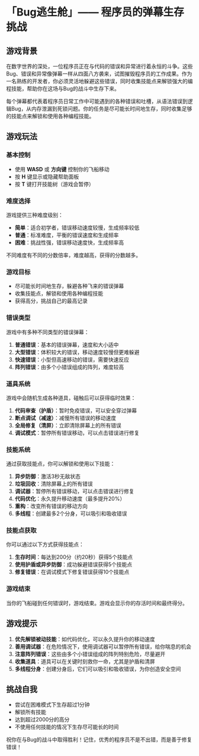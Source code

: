 # 「Bug逃生舱」—— 程序员的弹幕生存挑战

## 游戏背景

在数字世界的深处，一位程序员正在与代码的错误和异常进行着永恒的斗争。这些Bug、错误和异常像弹幕一样从四面八方袭来，试图摧毁程序员的工作成果。作为一名熟练的开发者，你必须灵活地躲避这些错误，同时收集技能点来解锁强大的编程技能，帮助你在这场与Bug的战斗中生存下来。

每个弹幕都代表着程序员日常工作中可能遇到的各种错误和吐槽，从语法错误到逻辑Bug，从内存泄漏到死锁问题。你的任务是尽可能长时间地生存，同时收集足够的技能点来解锁和使用各种编程技能。

## 游戏玩法

### 基本控制

- 使用 **WASD** 或 **方向键** 控制你的飞船移动
- 按 **H** 键显示或隐藏帮助面板
- 按 **T** 键打开技能树（游戏会暂停）

### 难度选择

游戏提供三种难度级别：
- **简单**：适合初学者，错误移动速度较慢，生成频率较低
- **普通**：标准难度，平衡的错误速度和生成频率
- **困难**：挑战性强，错误移动速度快，生成频率高

不同难度有不同的分数倍率，难度越高，获得的分数越多。

### 游戏目标

- 尽可能长时间地生存，躲避各种飞来的错误弹幕
- 收集技能点，解锁和使用各种编程技能
- 获得高分，挑战自己的最高记录

### 错误类型

游戏中有多种不同类型的错误弹幕：

1. **普通错误**：基本的错误弹幕，速度和大小适中
2. **大型错误**：体积较大的错误，移动速度较慢但更难躲避
3. **快速错误**：小型但高速移动的错误，需要快速反应
4. **阵列错误**：由多个小错误组成的阵列，难度较高

### 道具系统

游戏中会随机生成各种道具，碰触后可以获得临时效果：

1. **代码审查（护盾）**：暂时免疫错误，可以安全穿过弹幕
2. **断点调试（减速）**：减慢所有错误的移动速度
3. **全局修复（清屏）**：立即清除屏幕上的所有错误
4. **调试模式**：暂停所有错误移动，可以点击错误进行修复

### 技能系统

通过获取技能点，你可以解锁和使用以下技能：

1. **异步防御**：激活3秒无敌状态
2. **垃圾回收**：清除屏幕上的所有错误
3. **调试器**：暂停所有错误移动，可以点击错误进行修复
4. **代码优化**：永久提升移动速度（最多提升20%）
5. **重构**：改变所有错误的移动方向
6. **多线程**：创建最多2个分身，可以吸引和吸收错误

### 技能点获取

你可以通过以下方式获得技能点：

1. **生存时间**：每达到200分（约20秒）获得5个技能点
2. **使用护盾或异步防御**：成功躲避错误获得5个技能点
3. **修复错误**：在调试模式下修复错误获得10个技能点

### 游戏结束

当你的飞船碰到任何错误时，游戏结束。游戏会显示你的存活时间和最终得分。

## 游戏提示

1. **优先解锁被动技能**：如代码优化，可以永久提升你的移动速度
2. **善用调试器**：在危险情况下，使用调试器可以暂停所有错误，给你喘息的机会
3. **注意阵列错误**：这些由多个小错误组成的阵列特别危险，尽量避开
4. **收集道具**：道具可以在关键时刻救你一命，尤其是护盾和清屏
5. **多线程分身**：创建分身后，它们可以吸引和吸收错误，为你创造安全空间

## 挑战自我

- 尝试在困难模式下生存超过1分钟
- 解锁所有技能
- 达到超过2000分的高分
- 不使用任何技能的情况下生存尽可能长的时间

祝你在与Bug的战斗中取得胜利！记住，优秀的程序员不是不出错，而是善于修复错误！ 